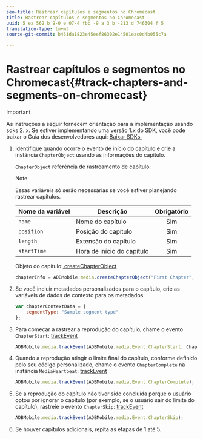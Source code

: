 ```yaml
---
seo-title: Rastrear capítulos e segmentos no Chromecast
title: Rastrear capítulos e segmentos no Chromecast
uuid: 5 ea 562 b 9-0 e 07-4 fbb -9 a 3 b -213 d 746304 f 5
translation-type: tm+mt
source-git-commit: b461da1823e45eef86302e14501eac0d4b055c7a

---
```



# Rastrear capítulos e segmentos no Chromecast{#track-chapters-and-segments-on-chromecast}

>[!IMPORTANT]
>
>As instruções a seguir fornecem orientação para a implementação usando sdks 2. x. Se estiver implementando uma versão 1.x do SDK, você pode baixar o Guia dos desenvolvedores aqui: [Baixar SDKs.](../../sdk-implement/download-sdks.md)

1. Identifique quando ocorre o evento de início do capítulo e crie a instância `ChapterObject` usando as informações do capítulo.

   `ChapterObject` referência de rastreamento de capítulo:

   >[!NOTE]
   >
   >Essas variáveis só serão necessárias se você estiver planejando rastrear capítulos.

   | Nome da variável | Descrição | Obrigatório |
   | --- | --- | :---: |
   | `name` | Nome do capítulo | Sim |
   | `position` | Posição do capítulo | Sim |
   | `length` | Extensão do capítulo | Sim |
   | `startTime` | Hora de início do capítulo | Sim |

   Objeto do capítulo:[ createChapterObject](https://adobe-marketing-cloud.github.io/media-sdks/reference/chromecast/ADBMobile.media.html#.createChapterObject)

   ```js
   chapterInfo = ADBMobile.media.createChapterObject("First Chapter", 1, CHAPTER1_LENGTH, CHAPTER1_START_POS);
   ```

1. Se você incluir metadados personalizados para o capítulo, crie as variáveis de dados de contexto para os metadados:

   ```js
   var chapterContextData = { 
       segmentType: "Sample segment type" 
   };
   ```

1. Para começar a rastrear a reprodução do capítulo, chame o evento `ChapterStart`: [trackEvent](https://adobe-marketing-cloud.github.io/media-sdks/reference/chromecast/ADBMobile.media.html#.trackEvent)

   ```js
   ADBMobile.media.trackEvent(ADBMobile.media.Event.ChapterStart, ChapterInfo, chapterContextData); 
   ```

1. Quando a reprodução atingir o limite final do capítulo, conforme definido pelo seu código personalizado, chame o evento `ChapterComplete` na instância `MediaHeartbeat`: [trackEvent](https://adobe-marketing-cloud.github.io/media-sdks/reference/chromecast/ADBMobile.media.html#.trackEvent)

   ```js
   ADBMobile.media.trackEvent(ADBMobile.media.Event.ChapterComplete);
   ```

1. Se a reprodução do capítulo não tiver sido concluída porque o usuário optou por ignorar o capítulo (por exemplo, se o usuário sair do limite do capítulo), rastreie o evento `ChapterSkip`: [trackEvent](https://adobe-marketing-cloud.github.io/media-sdks/reference/chromecast/ADBMobile.media.html#.trackEvent)

   ```js
   ADBMobile.media.trackEvent(ADBMobile.media.Event.ChapterSkip); 
   ```

1. Se houver capítulos adicionais, repita as etapas de 1 até 5.

